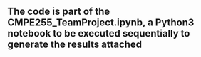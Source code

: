 ## The code is part of the CMPE255_TeamProject.ipynb, a Python3 notebook to be executed sequentially to generate the results attached 
